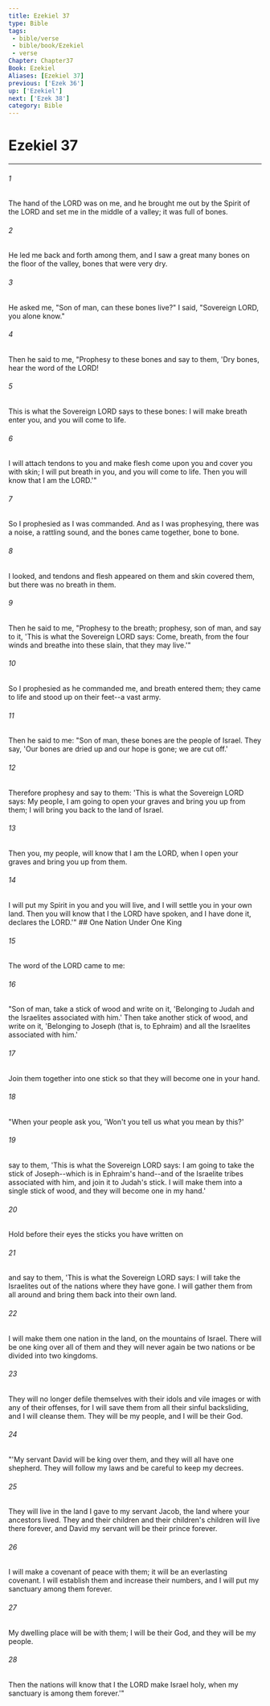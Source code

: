 ```yaml
---
title: Ezekiel 37
type: Bible
tags:
 - bible/verse
 - bible/book/Ezekiel
 - verse
Chapter: Chapter37
Book: Ezekiel
Aliases: [Ezekiel 37]
previous: ['Ezek 36']
up: ['Ezekiel']
next: ['Ezek 38']
category: Bible
---
```

# Ezekiel 37

***


###### 1 
The hand of the LORD was on me, and he brought me out by the Spirit of the LORD and set me in the middle of a valley; it was full of bones. 

###### 2 
He led me back and forth among them, and I saw a great many bones on the floor of the valley, bones that were very dry. 

###### 3 
He asked me, "Son of man, can these bones live?" I said, "Sovereign LORD, you alone know." 

###### 4 
Then he said to me, "Prophesy to these bones and say to them, 'Dry bones, hear the word of the LORD! 

###### 5 
This is what the Sovereign LORD says to these bones: I will make breath enter you, and you will come to life. 

###### 6 
I will attach tendons to you and make flesh come upon you and cover you with skin; I will put breath in you, and you will come to life. Then you will know that I am the LORD.'" 

###### 7 
So I prophesied as I was commanded. And as I was prophesying, there was a noise, a rattling sound, and the bones came together, bone to bone. 

###### 8 
I looked, and tendons and flesh appeared on them and skin covered them, but there was no breath in them. 

###### 9 
Then he said to me, "Prophesy to the breath; prophesy, son of man, and say to it, 'This is what the Sovereign LORD says: Come, breath, from the four winds and breathe into these slain, that they may live.'" 

###### 10 
So I prophesied as he commanded me, and breath entered them; they came to life and stood up on their feet--a vast army. 

###### 11 
Then he said to me: "Son of man, these bones are the people of Israel. They say, 'Our bones are dried up and our hope is gone; we are cut off.' 

###### 12 
Therefore prophesy and say to them: 'This is what the Sovereign LORD says: My people, I am going to open your graves and bring you up from them; I will bring you back to the land of Israel. 

###### 13 
Then you, my people, will know that I am the LORD, when I open your graves and bring you up from them. 

###### 14 
I will put my Spirit in you and you will live, and I will settle you in your own land. Then you will know that I the LORD have spoken, and I have done it, declares the LORD.'" ## One Nation Under One King 

###### 15 
The word of the LORD came to me: 

###### 16 
"Son of man, take a stick of wood and write on it, 'Belonging to Judah and the Israelites associated with him.' Then take another stick of wood, and write on it, 'Belonging to Joseph (that is, to Ephraim) and all the Israelites associated with him.' 

###### 17 
Join them together into one stick so that they will become one in your hand. 

###### 18 
"When your people ask you, 'Won't you tell us what you mean by this?' 

###### 19 
say to them, 'This is what the Sovereign LORD says: I am going to take the stick of Joseph--which is in Ephraim's hand--and of the Israelite tribes associated with him, and join it to Judah's stick. I will make them into a single stick of wood, and they will become one in my hand.' 

###### 20 
Hold before their eyes the sticks you have written on 

###### 21 
and say to them, 'This is what the Sovereign LORD says: I will take the Israelites out of the nations where they have gone. I will gather them from all around and bring them back into their own land. 

###### 22 
I will make them one nation in the land, on the mountains of Israel. There will be one king over all of them and they will never again be two nations or be divided into two kingdoms. 

###### 23 
They will no longer defile themselves with their idols and vile images or with any of their offenses, for I will save them from all their sinful backsliding, and I will cleanse them. They will be my people, and I will be their God. 

###### 24 
"'My servant David will be king over them, and they will all have one shepherd. They will follow my laws and be careful to keep my decrees. 

###### 25 
They will live in the land I gave to my servant Jacob, the land where your ancestors lived. They and their children and their children's children will live there forever, and David my servant will be their prince forever. 

###### 26 
I will make a covenant of peace with them; it will be an everlasting covenant. I will establish them and increase their numbers, and I will put my sanctuary among them forever. 

###### 27 
My dwelling place will be with them; I will be their God, and they will be my people. 

###### 28 
Then the nations will know that I the LORD make Israel holy, when my sanctuary is among them forever.'" 
